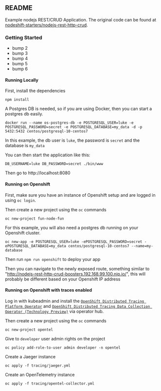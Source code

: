 
## README

Example nodejs REST/CRUD Application. The original code can be found at [nodeshift-starters/nodejs-rest-http-crud](https://github.com/nodeshift-starters/nodejs-rest-http-crud).

### Getting Started
- bump 2
- bump 3
- bump 4
- bump 5
- bump 6

#### Running Locally

First, install the dependencies

`npm install`

A Postgres DB is needed, so if you are using Docker, then you can start a postgres db easily.

`docker run --name os-postgres-db -e POSTGRESQL_USER=luke -e POSTGRESQL_PASSWORD=secret -e POSTGRESQL_DATABASE=my_data -d -p 5432:5432 centos/postgresql-10-centos7`

In this example, the db user is `luke`, the password is `secret` and the database is `my_data`

You can then start the application like this:

`DB_USERNAME=luke DB_PASSWORD=secret ./bin/www`


Then go to http://localhost:8080


#### Running on Openshift

First, make sure you have an instance of Openshift setup and are logged in using `oc login`.

Then create a new project using the `oc` commands

`oc new-project fun-node-fun`

For this example, you will also need a postgres db running on your Openshift cluster.

`oc new-app -e POSTGRESQL_USER=luke -ePOSTGRESQL_PASSWORD=secret -ePOSTGRESQL_DATABASE=my_data centos/postgresql-10-centos7 --name=my-database`

Then run `npm run openshift` to deploy your app

Then you can navigate to the newly exposed route, something similar to "http://nodejs-rest-http-crud-boosters.192.168.99.100.nip.io/",  this will probably be different based on your Openshift IP address

#### Running on Openshift with traces enabled

Log in with kubeadmin and install the [`OpenShift Distributed Tracing Platform Operator`](https://docs.openshift.com/container-platform/4.10/distr_tracing/distr_tracing_install/distr-tracing-deploying-jaeger.html) and [`OpenShift Distributed Tracing Data Collection Operator (Technology Preview)`](https://docs.openshift.com/container-platform/4.10/distr_tracing/distr_tracing_install/distr-tracing-deploying-otel.html) via operator hub.
 
Then create a new project using the `oc` commands

```
oc new-project opentel
```

Give to `developer` user admin rights on the project

```
oc policy add-role-to-user admin developer -n opentel
```

Create a Jaeger instance

```
oc apply -f tracing/jaeger.yml
```

Create an OpenTelemetry instance

```
oc apply -f tracing/opentel-collector.yml
```
